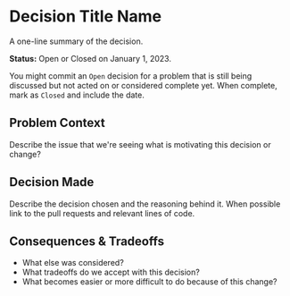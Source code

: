 # Decision Title Name

A one-line summary of the decision.

**Status:** Open or Closed on January 1, 2023.

You might commit an `Open` decision for a problem that is still being discussed but not acted on or considered complete yet. When complete, mark as `Closed` and include the date.

## Problem Context

Describe the issue that we're seeing what is motivating this decision or change?

## Decision Made

Describe the decision chosen and the reasoning behind it. When possible link to the pull requests and relevant lines of code.

## Consequences & Tradeoffs

* What else was considered? 
* What tradeoffs do we accept with this decision?
* What becomes easier or more difficult to do because of this change?
